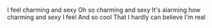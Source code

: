 I feel charming and sexy
Oh so charming and sexy
It's alarming how charming and sexy I feel
And so cool
That I hardly can believe I'm real